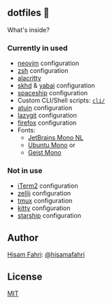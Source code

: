 ## dotfiles 🏡
What's inside?

### Currently in used
- [neovim](https://neovim.io/) configuration
- [zsh](https://ohmyz.sh/) configuration
- [alacritty](https://alacritty.org/)
- [skhd](https://github.com/koekeishiya/skhd) & [yabai](https://github.com/koekeishiya/yabai) configuration
- [spaceship](https://spaceship-prompt.sh) configuration
- Custom CLI/Shell scripts: [`cli/`](cli/)
- [atuin](https://github.com/atuinsh/atuin) configuration
- [lazygit](https://github.com/jesseduffield/lazygit) configuration
- [firefox](https://www.mozilla.org/en-US/firefox/new/) configuration
- Fonts:
  - [JetBrains Mono NL](https://www.jetbrains.com/lp/mono)
  - [Ubuntu Mono](https://design.ubuntu.com/font) or
  - [Geist Mono](https://vercel.com/font/mono)

### Not in use
- [iTerm2](https://iterm2.com) configuration
- [zellij](https://zellij.dev/) configuration
- [tmux](https://github.com/tmux/tmux) configuration
- [kitty](https://github.com/kovidgoyal/kitty) configuration
- [starship](https://starship.rs/) configuration

## Author
[Hisam Fahri](https://hisam.dev): [@hisamafahri](https://github.com/hisamafahri)

## License
[MIT](LICENSE)
